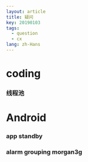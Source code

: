 ```yaml
---
layout: article
title: 疑问
key: 20190103
tags:
  - question
  - cx
lang: zh-Hans
---
```


# coding
### 线程池



# Android
### app standby


### alarm grouping     morgan3g
